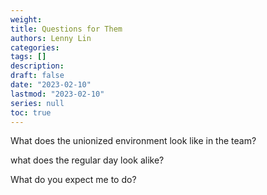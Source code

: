 ```yaml
---
weight: 
title: Questions for Them
authors: Lenny Lin
categories: 
tags: []
description: 
draft: false
date: "2023-02-10"
lastmod: "2023-02-10"
series: null
toc: true
---
```



What does the unionized environment look like in the team?

what does the regular day look alike?

What do you expect me to do?


